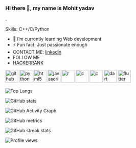 ### Hi there 👋, my name is Mohit yadav
.

Skills: C++/C/Python


- 🌱 I’m currently learning Web development 
- ⚡ Fun fact: Just passionate enough 
- CONTACT ME: [linkedin](https://www.linkedin.com/in/mohit-yadav-28a921209)
- FOLLOW ME
- [HACKERRANK](https://www.hackerrank.com/elitemohityadav)

[<img src='https://cdn.jsdelivr.net/npm/simple-icons@3.0.1/icons/github.svg' alt='github' height='40'>](https://github.com/mohityadav0903)  [<img src='https://cdn.jsdelivr.net/npm/simple-icons@3.0.1/icons/python.svg' alt='python' height='40'>](.)  [<img src='https://cdn.jsdelivr.net/npm/simple-icons@3.0.1/icons/html5.svg' alt='html5' height='40'>](.)  [<img src='https://cdn.jsdelivr.net/npm/simple-icons@3.0.1/icons/javascript.svg' alt='javascript' height='40'>](.)  [<img src='https://cdn.jsdelivr.net/npm/simple-icons@3.0.1/icons/r.svg' alt='r' height='40'>](.)  [<img src='https://cdn.jsdelivr.net/npm/simple-icons@3.0.1/icons/c.svg' alt='c' height='40'>](.)  [<img src='https://cdn.jsdelivr.net/npm/simple-icons@3.0.1/icons/c.svg' alt='c' height='40'>](.)  [<img src='https://cdn.jsdelivr.net/npm/simple-icons@3.0.1/icons/dart.svg' alt='dart' height='40'>](.)  [<img src='https://cdn.jsdelivr.net/npm/simple-icons@3.0.1/icons/flutter.svg' alt='flutter' height='40'>](.)  



![Top Langs](https://github-readme-stats.vercel.app/api/top-langs/?username=mohityadav0903)

![GitHub stats](https://github-readme-stats.vercel.app/api?username=mohityadav0903&show_icons=true)

![GitHub Activity Graph](https://activity-graph.herokuapp.com/graph?username=mohityadav0903)

![GitHub metrics](https://metrics.lecoq.io/mohityadav0903)  

![GitHub streak stats](https://github-readme-streak-stats.herokuapp.com/?user=mohityadav0903)

![Profile views](https://gpvc.arturio.dev/mohityadav0903)  
